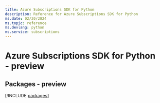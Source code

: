 ```yaml
---
title: Azure Subscriptions SDK for Python
description: Reference for Azure Subscriptions SDK for Python
ms.date: 02/20/2024
ms.topic: reference
ms.devlang: python
ms.service: subscriptions
---
```

# Azure Subscriptions SDK for Python - preview
## Packages - preview
[!INCLUDE [packages](subscriptions-index.md)]